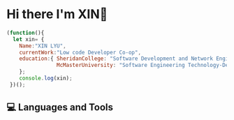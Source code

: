 # Hi there I'm XIN👋
```Javascript
(function(){
  let xin= {
    Name:"XIN LYU",
    currentWork:"Low code Developer Co-op",
    education:{ SheridanCollege: "Software Development and Network Engineering-Diploma",
                McMasterUniversity: "Software Engineering Technology-Degree"}
    };
    console.log(xin);
 })();
```
## :computer: Languages and Tools





<!--
**XIN-Mcmaster/XIN-Mcmaster** is a ✨ _special_ ✨ repository because its `README.md` (this file) appears on your GitHub profile.

Here are some ideas to get you started:

- 🔭 I’m currently working on ...
- 🌱 I’m currently learning ...
- 👯 I’m looking to collaborate on ...
- 🤔 I’m looking for help with ...
- 💬 Ask me about ...
- 📫 How to reach me: ...
- 😄 Pronouns: ...
- ⚡ Fun fact: ...
-->
